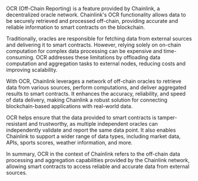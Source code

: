 OCR (Off-Chain Reporting) is a feature provided by Chainlink, a decentralized oracle network. Chainlink's OCR functionality allows
data to be securely retrieved and processed off-chain, providing accurate and reliable information to smart contracts on the blockchain.

Traditionally, oracles are responsible for fetching data from external sources and delivering it to smart contracts. However, 
relying solely on on-chain computation for complex data processing can be expensive and time-consuming. OCR addresses these limitations
by offloading data computation and aggregation tasks to external nodes, reducing costs and improving scalability.

With OCR, Chainlink leverages a network of off-chain oracles to retrieve data from various sources, perform computations, and deliver
aggregated results to smart contracts. It enhances the accuracy, reliability, and speed of data delivery, making Chainlink a robust 
solution for connecting blockchain-based applications with real-world data.

OCR helps ensure that the data provided to smart contracts is tamper-resistant and trustworthy, as multiple independent oracles can 
independently validate and report the same data point. It also enables Chainlink to support a wider range of data types, including market
data, APIs, sports scores, weather information, and more.

In summary, OCR in the context of Chainlink refers to the off-chain data processing and aggregation capabilities provided by the Chainlink 
network, allowing smart contracts to access reliable and accurate data from external sources.





